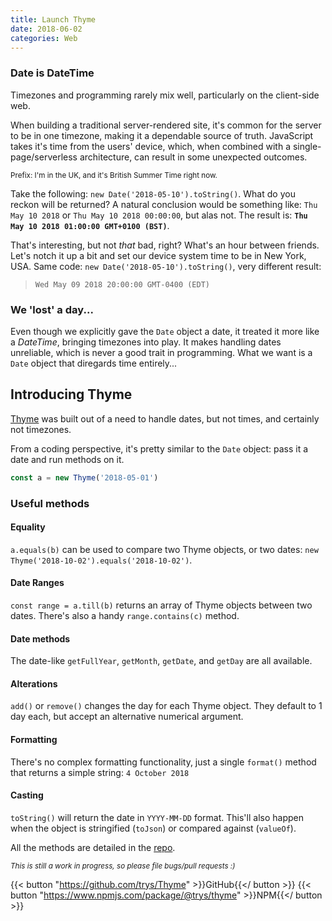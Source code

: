 ```yaml
---
title: Launch Thyme
date: 2018-06-02
categories: Web
---
```


### Date is DateTime

Timezones and programming rarely mix well, particularly on the client-side web.

When building a traditional server-rendered site, it's common for the server to be in one timezone, making it a dependable source of truth. JavaScript takes it's time from the users' device, which, when combined with a single-page/serverless architecture, can result in some unexpected outcomes.

<small>Prefix: I'm in the UK, and it's British Summer Time right now.</small>

Take the following: `new Date('2018-05-10').toString()`. What do you reckon will be returned? A natural conclusion would be something like: `Thu May 10 2018` or `Thu May 10 2018 00:00:00`, but alas not. The result is: **`Thu May 10 2018 01:00:00 GMT+0100 (BST)`**.

That's interesting, but not _that_ bad, right? What's an hour between friends. Let's notch it up a bit and set our device system time to be in New York, USA. Same code: `new Date('2018-05-10').toString()`, very different result:

> `Wed May 09 2018 20:00:00 GMT-0400 (EDT)`

### We 'lost' a day...

Even though we explicitly gave the `Date` object a date, it treated it more like a _DateTime_, bringing timezones into play. It makes handling dates unreliable, which is never a good trait in programming. What we want is a `Date` object that diregards time entirely...


## Introducing Thyme

[Thyme](https://github.com/trys/Thyme) was built out of a need to handle dates, but not times, and certainly not timezones. 

From a coding perspective, it's pretty similar to the `Date` object: pass it a date and run methods on it.

```js
const a = new Thyme('2018-05-01')
```

### Useful methods

#### Equality
`a.equals(b)` can be used to compare two Thyme objects, or two dates: `new Thyme('2018-10-02').equals('2018-10-02')`.

#### Date Ranges
`const range = a.till(b)` returns an array of Thyme objects between two dates. There's also a handy `range.contains(c)` method.

#### Date methods
The date-like `getFullYear`, `getMonth`, `getDate`, and `getDay` are all available.

#### Alterations
`add()` or `remove()` changes the day for each Thyme object. They default to 1 day each, but accept an alternative numerical argument.

#### Formatting
There's no complex formatting functionality, just a single `format()` method that returns a simple string: `4 October 2018`

#### Casting
`toString()` will return the date in `YYYY-MM-DD` format. This'll also happen when the object is stringified (`toJson`) or compared against (`valueOf`).

All the methods are detailed in the [repo](https://github.com/trys/Thyme).

<small>_This is still a work in progress, so please file bugs/pull requests :)_</small>

{{< button "https://github.com/trys/Thyme" >}}GitHub{{</ button >}} {{< button "https://www.npmjs.com/package/@trys/thyme" >}}NPM{{</ button >}}
